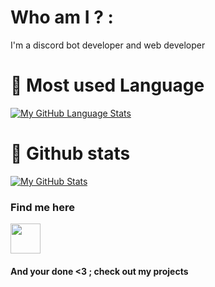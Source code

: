 # Who am I ? :
I'm a discord bot developer and web developer
# 🦠 Most used Language
[![My GitHub Language Stats](https://github-readme-stats.vercel.app/api/top-langs/?username=YounesHr&langs_count=5&theme=tokyonight)]()


# 🦠 Github stats
[![My GitHub Stats](https://github-readme-stats.vercel.app/api/?username=YounesHr&count_private=true&theme=tokyonight&showicons=true)]()


### Find me here
  <a href="https://twitter.com/Younes_Hr1">
    <img src="https://cdn.miki.bot/github/velddev/twitter.png" width="48"></img>
  </a>


#### And your done <3 ; check out my projects
